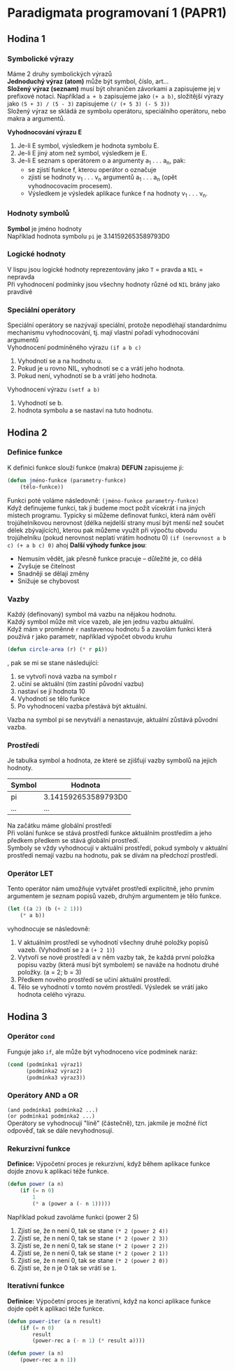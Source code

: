 # Paradigmata programovaní 1 (PAPR1)
## Hodina 1
### **Symbolické výrazy**
Máme 2 druhy symbolických výrazů<br>
**Jednoduchý výraz (atom)** může být symbol, číslo, art… <br>
**Složený výraz (seznam)** musí být ohraničen závorkami a zapisujeme jej v prefixové notaci. 
Například `a + b` zapisujeme jako `(+ a b)`, složitější výrazy jako `(5 + 3) / (5 - 3)` zapisujeme `(/ (+ 5 3) (- 5 3))`<br>
Složený výraz se skládá ze symbolu operátoru, speciálního operátoru, nebo makra a argumentů.

**Vyhodnocování výrazu E**<br>
1. Je-li E symbol, výsledkem je hodnota symbolu E. <br>
2. Je-li E jiný atom než symbol, výsledkem je E. <br>
3. Je-li E seznam s operátorem o a argumenty a<sub>1</sub> . . . a<sub>n</sub>, pak: <br>
   - se zjistí funkce f, kterou operátor o označuje
   - zjistí se hodnoty v<sub>1</sub> . . . v<sub>n</sub> argumentů a<sub>1</sub> . . . a<sub>n</sub> (opět vyhodnocovacím procesem).
   - Výsledkem je výsledek aplikace funkce f na hodnoty v<sub>1</sub> . . . v<sub>n</sub>.

### **Hodnoty symbolů**
**Symbol** je jméno hodnoty<br>
Například hodnota symbolu `pi` je 3.141592653589793D0

### **Logické hodnoty**
V lispu jsou logické hodnoty reprezentovány jako `T` = pravda a `NIL` = nepravda<br>
Při vyhodnocení podmínky jsou všechny hodnoty různé od `NIL` brány jako pravdivé

### **Speciální operátory**
Speciální operátory se nazývají speciální, protože nepodléhají standardnímu mechanismu vyhodnocování, tj. mají vlastní pořadí vyhodnocování argumentů<br>
Vyhodnocení podmíněného výrazu `(if a b c)`
1. Vyhodnotí se a na hodnotu u.
2. Pokud je u rovno NIL, vyhodnotí se c a vrátí jeho hodnota.
3. Pokud není, vyhodnotí se b a vrátí jeho hodnota.

Vyhodnocení výrazu `(setf a b)`
1. Vyhodnotí se b.
2. hodnota symbolu a se nastaví na tuto hodnotu.

## Hodina 2
### **Definice funkce**
K definici funkce slouží funkce (makra) **DEFUN**
zapisujeme ji:
``` lisp
(defun jméno-funkce (parametry-funkce)
    (tělo-funkce))
```
Funkci poté voláme následovně: `(jméno-funkce parametry-funkce)`<br>
Když definujeme funkci, tak ji budeme moct požít vícekrát i na jiných místech programu. Typicky si můžeme definovat funkci, která nám ověří trojúhelníkovou nerovnost (délka nejdelší strany musí být menší než součet délek zbývajících), kterou pak můžeme využít při výpočtu obvodu trojúhelníku (pokud nerovnost neplatí vrátím hodnotu 0) `(if (nerovnost a b c) (+ a b c) 0)` ahoj
**Další výhody funkce jsou**:<br>
- Nemusím vědět, jak přesně funkce pracuje – důležité je, co dělá
- Zvyšuje se čitelnost
- Snadněji se dělají změny
- Snižuje se chybovost

### **Vazby**
Každý (definovaný) symbol má vazbu na nějakou hodnotu.<br>
Každý symbol může mít více vazeb, ale jen jednu vazbu aktuální.<br>
Když mám v proměnné `r` nastavenou hodnotu 5 a zavolám funkci která používá r jako parametr, například výpočet obvodu kruhu 
``` lisp
(defun circle-area (r) (* r pi))
```
, pak se mi se stane následující:
1. se vytvoří nová vazba na symbol r
2. učiní se aktuální (tím zastíní původní vazbu)
3. nastaví se jí hodnota 10
4. Vyhodnotí se tělo funkce
5. Po vyhodnocení vazba přestává být aktuální.

Vazba na symbol pi se nevytváří a nenastavuje, aktuální zůstává původní vazba.

### **Prostředí**
Je tabulka symbol a hodnota, ze které se zjišťují vazby symbolů na jejich hodnoty.

| Symbol | Hodnota             |
|--------|---------------------|
| pi     | 3.141592653589793D0 |
| ...    | ...                 |

Na začátku máme globální prostředí<br>
Při volání funkce se stává prostředí funkce aktuálním prostředím a jeho předkem předkem se stává globální prostředí. <br>
Symboly se vždy vyhodnocují v aktuální prostředí, pokud symboly v aktuální prostředí nemají vazbu na hodnotu, pak se dívám na předchozí prostředí.

### **Operátor LET**
Tento operátor nám umožňuje vytvářet prostředí explicitně, jeho prvním argumentem je seznam popisů vazeb, druhým argumentem je tělo funkce.
``` lisp
(let ((a 2) (b (+ 2 1)))
    (* a b))
```
vyhodnocuje se následovně:
1. V aktuálním prostředí se vyhodnotí všechny druhé položky popisů vazeb. (Vyhodnotí se `2` a `(+ 2 1)`)
2. Vytvoří se nové prostředí a v něm vazby tak, že každá první položka popisu vazby (která musí být symbolem) se naváže na hodnotu druhé položky. (a = 2; b = 3)
3. Předkem nového prostředí se učiní aktuální prostředí.
4. Tělo se vyhodnotí v tomto novém prostředí. Výsledek se vrátí jako hodnota celého výrazu. 

## Hodina 3
### Operátor `cond`
Funguje jako `if`, ale může být vyhodnoceno více podmínek naráz:<br>
``` lisp
(cond (podmínka1 výraz1)
      (podmínka2 výraz2)
      (podmínka3 výraz3))
```
### Operátory AND a OR
`(and podmínka1 podmínka2 ...)`<br>
`(or podmínka1 podmínka2 ...)`<br>
Operátory se vyhodnocují "líně" (částečně), tzn. jakmile je možné říct odpověď, tak se dále nevyhodnosují.

### Rekurzivní funkce
**Definice:** Výpočetní proces je rekurzivní, když během aplikace funkce dojde znovu k aplikaci téže
funkce.
``` lisp
(defun power (a n)
    (if (= n 0)
        1
        (* a (power a (- n 1)))))
```
Například pokud zavoláme funkci (power 2 5)
1. Zjistí se, že n není 0, tak se stane `(* 2 (power 2 4))`
2. Zjistí se, že n není 0, tak se stane `(* 2 (power 2 3))`
3. Zjistí se, že n není 0, tak se stane `(* 2 (power 2 2))`
4. Zjistí se, že n není 0, tak se stane `(* 2 (power 2 1))`
5. Zjistí se, že n není 0, tak se stane `(* 2 (power 2 0))`
6. Zjistí se, že n je 0 tak se vrátí se `1`.

### Iterativní funkce
**Definice:** Výpočetní proces je iterativní, když na konci aplikace funkce dojde opět k aplikaci téže
funkce.
``` lisp
(defun power-iter (a n result)
    (if (= n 0)
        result
        (power-rec a (- n 1) (* result a))))

(defun power (a n)
    (power-rec a n 1))
```
